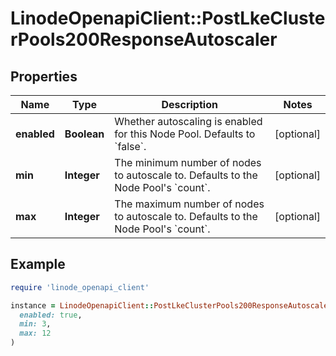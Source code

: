 # LinodeOpenapiClient::PostLkeClusterPools200ResponseAutoscaler

## Properties

| Name | Type | Description | Notes |
| ---- | ---- | ----------- | ----- |
| **enabled** | **Boolean** | Whether autoscaling is enabled for this Node Pool. Defaults to &#x60;false&#x60;. | [optional] |
| **min** | **Integer** | The minimum number of nodes to autoscale to. Defaults to the Node Pool&#39;s &#x60;count&#x60;. | [optional] |
| **max** | **Integer** | The maximum number of nodes to autoscale to. Defaults to the Node Pool&#39;s &#x60;count&#x60;. | [optional] |

## Example

```ruby
require 'linode_openapi_client'

instance = LinodeOpenapiClient::PostLkeClusterPools200ResponseAutoscaler.new(
  enabled: true,
  min: 3,
  max: 12
)
```

